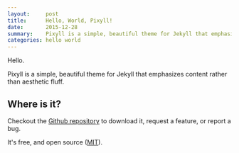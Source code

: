 ```yaml
---
layout:     post
title:      Hello, World, Pixyll!
date:       2015-12-28
summary:    Pixyll is a simple, beautiful theme for Jekyll that emphasizes content rather than aesthetic fluff.
categories: hello world
---
```


Hello.

Pixyll is a simple, beautiful theme for Jekyll that emphasizes content rather than aesthetic fluff. 

## Where is it?

Checkout the [Github repository](https://github.com/johnotander/pixyll) to download it, request a feature, or report a bug.

It's free, and open source ([MIT](http://opensource.org/licenses/MIT)).